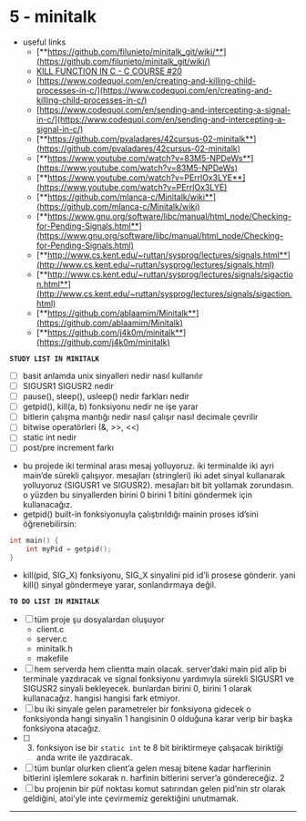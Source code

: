 # 5 - minitalk

- useful links
    - [**https://github.com/filunieto/minitalk_git/wiki/**](https://github.com/filunieto/minitalk_git/wiki/)
    - [KILL FUNCTION IN C - C COURSE #20](https://www.youtube.com/watch?v=qXP4F49K1XM&list=PLyLXXSiuhPPdDGWUm4QlctAq2UDvcOIcP)
    - [https://www.codequoi.com/en/creating-and-killing-child-processes-in-c/](https://www.codequoi.com/en/creating-and-killing-child-processes-in-c/)
    - [https://www.codequoi.com/en/sending-and-intercepting-a-signal-in-c/](https://www.codequoi.com/en/sending-and-intercepting-a-signal-in-c/)
    - [**https://github.com/pvaladares/42cursus-02-minitalk**](https://github.com/pvaladares/42cursus-02-minitalk)
    - [**https://www.youtube.com/watch?v=83M5-NPDeWs**](https://www.youtube.com/watch?v=83M5-NPDeWs)
    - [**https://www.youtube.com/watch?v=PErrlOx3LYE**](https://www.youtube.com/watch?v=PErrlOx3LYE)
    - [**https://github.com/mlanca-c/Minitalk/wiki**](https://github.com/mlanca-c/Minitalk/wiki)
    - [**https://www.gnu.org/software/libc/manual/html_node/Checking-for-Pending-Signals.html**](https://www.gnu.org/software/libc/manual/html_node/Checking-for-Pending-Signals.html)
    - [**http://www.cs.kent.edu/~ruttan/sysprog/lectures/signals.html**](http://www.cs.kent.edu/~ruttan/sysprog/lectures/signals.html)
    - [**http://www.cs.kent.edu/~ruttan/sysprog/lectures/signals/sigaction.html**](http://www.cs.kent.edu/~ruttan/sysprog/lectures/signals/sigaction.html)
    - [**https://github.com/ablaamim/Minitalk**](https://github.com/ablaamim/Minitalk)
    - [**https://github.com/j4k0m/minitalk**](https://github.com/j4k0m/minitalk)

**`STUDY LIST IN MINITALK`**

- [ ]  basit anlamda unix sinyalleri nedir nasıl kullanılır
- [ ]  SIGUSR1 SIGUSR2 nedir
- [ ]  pause(), sleep(), usleep() nedir farkları nedir
- [ ]  getpid(), kill(a, b) fonksiyonu nedir ne işe yarar
- [ ]  bitlerin çalışma mantığı nedir nasıl çalışır nasıl decimale çevrilir
- [ ]  bitwise operatörleri (&, >>, <<)
- [ ]  static int nedir
- [ ]  post/pre increment farkı
- bu projede iki terminal arası mesaj yolluyoruz. iki terminalde iki ayri main’de sürekli çalışıyor. mesajları (stringleri) iki adet sinyal kullanarak yolluyoruz (SIGUSR1 ve SIGUSR2). mesajları bit bit yollamak zorundasın. o yüzden bu sinyallerden birini 0 birini 1 bitini göndermek için kullanacağız.
- getpid() built-in fonksiyonuyla çalıştırıldığı mainin proses id’sini öğrenebilirsin:

```c
int main() {
	int myPid = getpid();
}
```

- kill(pid, SIG_X) fonksiyonu, SIG_X sinyalini pid id’li prosese gönderir. yani kill() sinyal göndermeye yarar, sonlandırmaya değil.

**`TO DO LIST IN MINITALK`** 

- [ ]  tüm proje şu dosyalardan oluşuyor
    - client.c
    - server.c
    - minitalk.h
    - makefile
- [ ]  hem serverda hem clientta main olacak. server’daki main pid alip bi terminale yazdıracak ve signal fonksiyonu yardımıyla sürekli SIGUSR1 ve SIGUSR2 sinyali bekleyecek. bunlardan birini 0, birini 1 olarak kullanacağız. hangisi hangisi fark etmiyor.
- [ ]  bu iki sinyale gelen parametreler bir fonksiyona gidecek o fonksiyonda hangi sinyalin 1 hangisinin 0 olduğuna karar verip bir başka fonksiyona atacağız.
- [ ]  3. fonksiyon ise bir `static int` te 8 bit biriktirmeye çalışacak biriktiği anda write ile yazdıracak.
- [ ]  tüm bunlar olurken client’a gelen mesaj bitene kadar harflerinin bitlerini işlemlere sokarak n. harfinin bitlerini server’a göndereceğiz. 2
- [ ]  bu projenin bir püf noktası komut satırından gelen pid’nin str olarak geldiğini, atoi’yle inte çevirmemiz gerektiğini unutmamak.

---